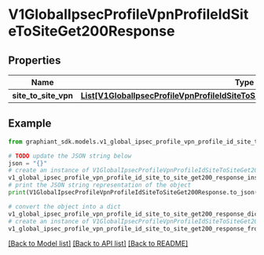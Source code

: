 # V1GlobalIpsecProfileVpnProfileIdSiteToSiteGet200Response


## Properties

Name | Type | Description | Notes
------------ | ------------- | ------------- | -------------
**site_to_site_vpn** | [**List[V1GlobalIpsecProfileVpnProfileIdSiteToSiteGet200ResponseSiteToSiteVpnInner]**](V1GlobalIpsecProfileVpnProfileIdSiteToSiteGet200ResponseSiteToSiteVpnInner.md) |  | [optional] 

## Example

```python
from graphiant_sdk.models.v1_global_ipsec_profile_vpn_profile_id_site_to_site_get200_response import V1GlobalIpsecProfileVpnProfileIdSiteToSiteGet200Response

# TODO update the JSON string below
json = "{}"
# create an instance of V1GlobalIpsecProfileVpnProfileIdSiteToSiteGet200Response from a JSON string
v1_global_ipsec_profile_vpn_profile_id_site_to_site_get200_response_instance = V1GlobalIpsecProfileVpnProfileIdSiteToSiteGet200Response.from_json(json)
# print the JSON string representation of the object
print(V1GlobalIpsecProfileVpnProfileIdSiteToSiteGet200Response.to_json())

# convert the object into a dict
v1_global_ipsec_profile_vpn_profile_id_site_to_site_get200_response_dict = v1_global_ipsec_profile_vpn_profile_id_site_to_site_get200_response_instance.to_dict()
# create an instance of V1GlobalIpsecProfileVpnProfileIdSiteToSiteGet200Response from a dict
v1_global_ipsec_profile_vpn_profile_id_site_to_site_get200_response_from_dict = V1GlobalIpsecProfileVpnProfileIdSiteToSiteGet200Response.from_dict(v1_global_ipsec_profile_vpn_profile_id_site_to_site_get200_response_dict)
```
[[Back to Model list]](../README.md#documentation-for-models) [[Back to API list]](../README.md#documentation-for-api-endpoints) [[Back to README]](../README.md)


